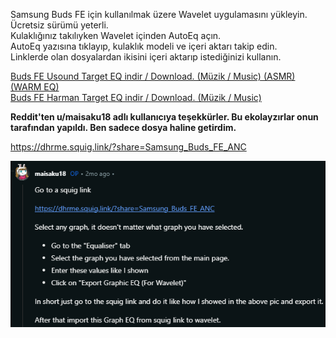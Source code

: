 Samsung Buds FE için kullanılmak üzere Wavelet uygulamasını yükleyin. Ücretsiz sürümü yeterli.<br>
Kulaklığınız takılıyken Wavelet içinden AutoEq açın.<br>
AutoEq yazısına tıklayıp, kulaklık modeli ve içeri aktarı takip edin.<br>
Linklerde olan dosyalardan ikisini içeri aktarıp istediğinizi kullanın.<br>

<a href="https://github.com/ny4rlk0/Samsung-Buds-FE-/releases/download/Equalizers/Samsung.Buds.FE.Graphic.Filters.Usound.Target.txt">Buds FE Usound Target EQ indir / Download. (Müzik / Music) (ASMR) (WARM EQ)</a><br>
<a href="https://github.com/ny4rlk0/Samsung-Buds-FE-/releases/download/Equalizers/Samsung.Buds.FE.Graphic.Filters.Harman.Target.txt">Buds FE Harman Target EQ indir / Download. (Müzik / Music)</a>

<b>Reddit'ten u/maisaku18 adlı kullanıcıya teşekkürler. Bu ekolayzırlar onun tarafından yapıldı. Ben sadece dosya haline getirdim.</b>

https://dhrme.squig.link/?share=Samsung_Buds_FE_ANC

![How To](https://raw.githubusercontent.com/ny4rlk0/Samsung-Buds-FE-/refs/heads/main/HowTo.png)
